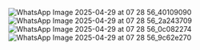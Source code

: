 ![WhatsApp Image 2025-04-29 at 07 28 56_40109090](https://github.com/user-attachments/assets/de0c22cc-68b6-4acb-977c-893ac674acaa)
![WhatsApp Image 2025-04-29 at 07 28 56_2a243709](https://github.com/user-attachments/assets/b3493663-4aa1-493b-ae32-8f26d65c8e83)
![WhatsApp Image 2025-04-29 at 07 28 56_0c082274](https://github.com/user-attachments/assets/eed4ad23-ec7e-430b-928f-45402a6e8ed8)
![WhatsApp Image 2025-04-29 at 07 28 56_9c62e270](https://github.com/user-attachments/assets/00240657-4706-4d4f-a704-b9df3702856d)

